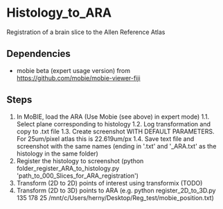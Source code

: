# Histology_to_ARA
Registration of a brain slice to the Allen Reference Atlas

## Dependencies
- mobie beta (expert usage version) from https://github.com/mobie/mobie-viewer-fiji


## Steps
1. In MoBIE, load the ARA (Use Mobie (see above) in expert mode)
  1.1. Select plane corresponding to histology
  1.2. Log transformation and copy to .txt file
  1.3. Create screenshot WITH DEFAULT PARAMETERS. For 25um/pixel atlas this is 22.619um/px
  1.4. Save text file and screenshot with the same names (ending in '.txt' and  '_ARA.txt' as the histology in the same folder)
2. Register the histology to screenshot (python folder_register_ARA_to_histology.py 'path_to_000_Slices_for_ARA_registration')
3. Transform (2D to 2D) points of interest using transformix (TODO)
4. Transform (2D to 3D) points to ARA (e.g. python register_2D_to_3D.py 135 178 25 /mnt/c/Users/herny/Desktop/Reg_test/mobie_position.txt)
